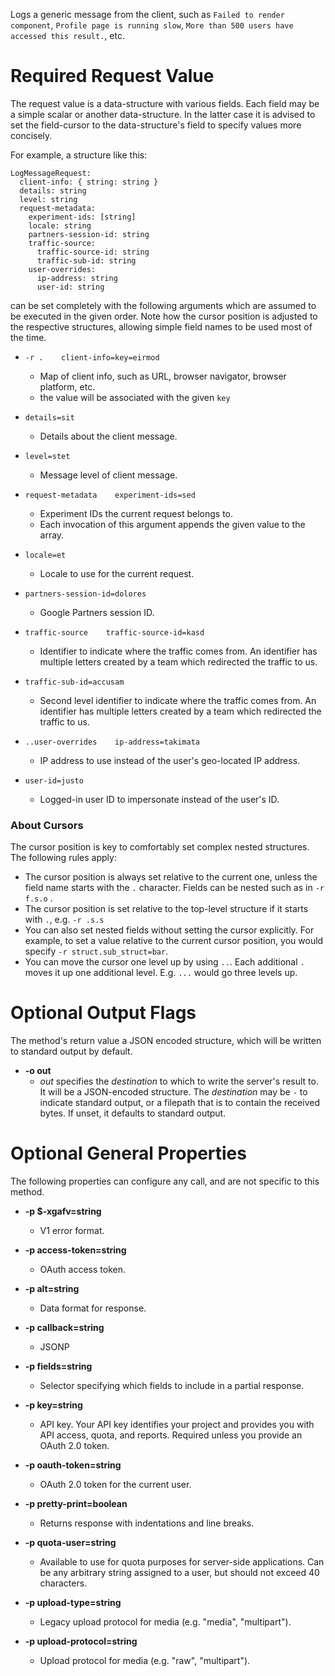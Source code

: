 Logs a generic message from the client, such as
`Failed to render component`, `Profile page is running slow`,
`More than 500 users have accessed this result.`, etc.
# Required Request Value

The request value is a data-structure with various fields. Each field may be a simple scalar or another data-structure.
In the latter case it is advised to set the field-cursor to the data-structure's field to specify values more concisely.

For example, a structure like this:
```
LogMessageRequest:
  client-info: { string: string }
  details: string
  level: string
  request-metadata:
    experiment-ids: [string]
    locale: string
    partners-session-id: string
    traffic-source:
      traffic-source-id: string
      traffic-sub-id: string
    user-overrides:
      ip-address: string
      user-id: string

```

can be set completely with the following arguments which are assumed to be executed in the given order. Note how the cursor position is adjusted to the respective structures, allowing simple field names to be used most of the time.

* `-r .    client-info=key=eirmod`
    - Map of client info, such as URL, browser navigator, browser platform, etc.
    - the value will be associated with the given `key`
* `details=sit`
    - Details about the client message.
* `level=stet`
    - Message level of client message.
* `request-metadata    experiment-ids=sed`
    - Experiment IDs the current request belongs to.
    - Each invocation of this argument appends the given value to the array.
* `locale=et`
    - Locale to use for the current request.
* `partners-session-id=dolores`
    - Google Partners session ID.
* `traffic-source    traffic-source-id=kasd`
    - Identifier to indicate where the traffic comes from.
        An identifier has multiple letters created by a team which redirected the
        traffic to us.
* `traffic-sub-id=accusam`
    - Second level identifier to indicate where the traffic comes from.
        An identifier has multiple letters created by a team which redirected the
        traffic to us.

* `..user-overrides    ip-address=takimata`
    - IP address to use instead of the user&#39;s geo-located IP address.
* `user-id=justo`
    - Logged-in user ID to impersonate instead of the user&#39;s ID.




### About Cursors

The cursor position is key to comfortably set complex nested structures. The following rules apply:

* The cursor position is always set relative to the current one, unless the field name starts with the `.` character. Fields can be nested such as in `-r f.s.o` .
* The cursor position is set relative to the top-level structure if it starts with `.`, e.g. `-r .s.s`
* You can also set nested fields without setting the cursor explicitly. For example, to set a value relative to the current cursor position, you would specify `-r struct.sub_struct=bar`.
* You can move the cursor one level up by using `..`. Each additional `.` moves it up one additional level. E.g. `...` would go three levels up.


# Optional Output Flags

The method's return value a JSON encoded structure, which will be written to standard output by default.

* **-o out**
    - *out* specifies the *destination* to which to write the server's result to.
      It will be a JSON-encoded structure.
      The *destination* may be `-` to indicate standard output, or a filepath that is to contain the received bytes.
      If unset, it defaults to standard output.
# Optional General Properties

The following properties can configure any call, and are not specific to this method.

* **-p $-xgafv=string**
    - V1 error format.

* **-p access-token=string**
    - OAuth access token.

* **-p alt=string**
    - Data format for response.

* **-p callback=string**
    - JSONP

* **-p fields=string**
    - Selector specifying which fields to include in a partial response.

* **-p key=string**
    - API key. Your API key identifies your project and provides you with API access, quota, and reports. Required unless you provide an OAuth 2.0 token.

* **-p oauth-token=string**
    - OAuth 2.0 token for the current user.

* **-p pretty-print=boolean**
    - Returns response with indentations and line breaks.

* **-p quota-user=string**
    - Available to use for quota purposes for server-side applications. Can be any arbitrary string assigned to a user, but should not exceed 40 characters.

* **-p upload-type=string**
    - Legacy upload protocol for media (e.g. &#34;media&#34;, &#34;multipart&#34;).

* **-p upload-protocol=string**
    - Upload protocol for media (e.g. &#34;raw&#34;, &#34;multipart&#34;).
